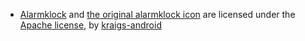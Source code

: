 - [Alarmklock](https://github.com/kraigs-android/kraigsandroid/tree/master/android/alarmclock) and [the original alarmklock icon](https://github.com/kraigs-android/kraigsandroid/blob/master/android/alarmclock/res/drawable-xxxhdpi/alarm_klock.png) are licensed under the [Apache license](https://github.com/kraigs-android/kraigsandroid/blob/master/android/README.md), by [kraigs-android](https://github.com/kraigs-android)
